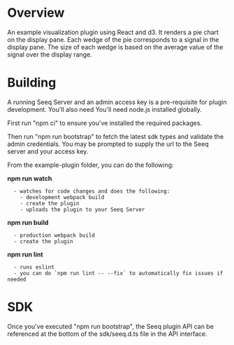 # Overview

An example visualization plugin using React and d3. It renders a pie chart on the display pane. Each wedge of the pie corresponds to a signal in the display pane. The size of each wedge is based on the average value of the signal over the display range. 

# Building

A running Seeq Server and an admin access key is a pre-requisite for plugin development. You'll also need You'll need node.js installed globally. 

First run "npm ci" to ensure you've installed the required packages.

Then run "npm run bootstrap" to fetch the latest sdk types and validate the admin credentials. You may be prompted to supply the url to the Seeq server and your access key.

From the example-plugin folder, you can do the following:
 
  **npm run watch**
  
      - watches for code changes and does the following:
        - development webpack build
        - create the plugin
        - uploads the plugin to your Seeq Server

  **npm run build**
  
      - production webpack build
      - create the plugin
      
  **npm run lint**
  
      - runs eslint
      - you can do `npm run lint -- --fix` to automatically fix issues if needed

 # SDK

 Once you've executed "npm run bootstrap", the Seeq plugin API can be referenced at the bottom of the sdk/seeq.d.ts file in the API interface.